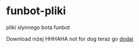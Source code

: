 # funbot-pliki
pliki slynnego bota funbot

Download niżej
HHHAHA not for dog teraz go [dodaj](https://funbocik.netlify.app)

